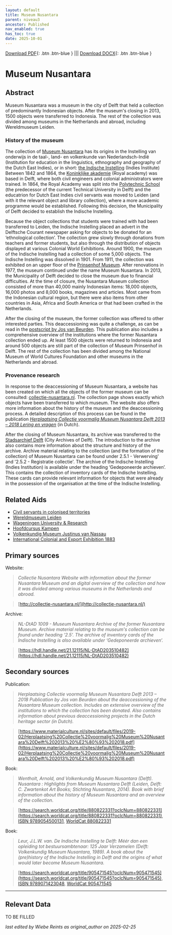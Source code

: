 ```yaml
---
layout: default
title: Museum Nusantara
parent: niveau3
ancestor: Published
nav_enabled: true
has_toc: true
date: 2025-10-01
--- 
```



[Download PDF](https://raw.githubusercontent.com/colonial-heritage/research-guides-dev/refs/heads/main/EXPORTS/published/PDF/niveau3/English/MNusantara.pdf){: .btn .btn-blue } |||    [Download DOCX](https://raw.githubusercontent.com/colonial-heritage/research-guides-dev/refs/heads/main/EXPORTS/published/DOCX/niveau3/English/MNusantara.docx){: .btn .btn-blue }


# Museum Nusantara


## Abstract

Museum Nusantara was a museum in the city of Delft that held a collection of predominantly Indonesian objects. After the museum's closing in 2013, 1500 objects were transferred to Indonesia. The rest of the collection was divided among museums in the Netherlands and abroad, including Wereldmuseum Leiden.

### History of the museum

The collection of [Museum Nusantara](http://www.wikidata.org/entity/Q2668933) has its origins in the Instelling van onderwijs in de taal-, land- en volkenkunde van Nederlandsch-Indië (Institution for education in the linguistics, ethnography and geography of the Dutch East Indies), or in short: [the Indische Instelling](http://www.wikidata.org/entity/Q62604589) (Indies Institute) Between 1842 and 1864, the [Koninklijke akademie](http://www.wikidata.org/entity/Q21029912) (Royal academy) was based in Delft, where both civil engineers and colonial administrators were trained. In 1864, the Royal Academy was split into the [Polytechnic School](http://www.wikidata.org/entity/Q56587288) (the predecessor of the current Technical University in Delft) and the educatrion for Dutch East Indies civil servants was moved to Leiden (and with it the relevant object and library collection), where a more academic programme would be established. Following this decision, the Municipality of Delft decided to establish the Indische Instelling.

Because the object collections that students were trained with had been transferred to Leiden, the Indische Instelling placed an advert in the Delftsche Courant newspaper asking for objects to be donated for an ‘ethnological collection’. The collection grew slowly through donations from teachers and former students, but also through the distribution of objects displayed at various Colonial World Exhibitions. Around 1900, the museum of the Indische Instelling had a collection of some 5,000 objects. The Indische Instelling was dissolved in 1901. From 1911, the collection was exhibited on an upper floor of the [Prinsenhof Museum](http://www.wikidata.org/entity/Q281903). After renovations in 1977, the museum continued under the name Museum Nusantara. In 2013, the Municipality of Delft decided to close the museum due to financial difficulties. At the time of closure, the Nusantara Museum collection consisted of more than 40,000 mainly Indonesian items: 18,000 objects, 16,000 photos and 8,000 books, magazines and articles. Most came from the Indonesian cultural region, but there were also items from other countries in Asia, Africa and South America or that had been crafted in the Netherlands. 

After the closing of the museum, the former collection was offered to other interested parties. This deaccessioning was quite a challenge, as can be read in the [postscript by Jos van Beurden](https://www.materialculture.nl/sites/default/files/2019-02/Herplaatsing%20Collectie%20voormalig%20Museum%20Nusantara%20Delft%202013%20%E2%80%93%202018.pdf). This publication also includes a comprehensive overview of the institutions where the former Nusantara collection ended up. At least 1500 objects were returned to Indonesia and around 500 objects are still part of the collection of Museum Prinsenhof in Delft. The rest of the collection has been divided among the National Museum of World Cultures Foundation and other museums in the Netherlands and abroad.

### Provenance research

In response to the deaccessioning of Museum Nusantara, a website has been created on which all the objects of the former museum can be consulted: [collectie-nusantara.nl](http://collectie-nusantara.nl/). The collection page shows exactly which objects have been transferred to which museum. The website also offers more information about the history of the museum and the deaccessioning process. A detailed description of this process can be found in the publication _[Herplaatsing Collectie voormalig Museum Nusantara Delft 2013 – 2018 Lering en vragen](https://www.materialculture.nl/sites/default/files/2019-02/Herplaatsing%20Collectie%20voormalig%20Museum%20Nusantara%20Delft%202013%20%E2%80%93%202018.pdf)_ (in Dutch). 

After the closing of Museum Nusantara, its archive was transferred to the [Stadsarchief Delft](https://zoeken.stadsarchiefdelft.nl/detail.php?nav_id=0-2&id=203510482&index=0#) (City Archives of Delft). The introduction to the archive also contains more information about the structure and history of the archive. Archive material relating to the collection (and the formation of the collection) of Museum Nusantara can be found under 2.5.1 - Verwerving' and '2.5.2 - Registratie collectie'. The archive of the Indische Instelling (Indies Institution) is available under the heading ‘Gedeponeerde archieven’. This contains the collection of inventory cards of the Indische Instelling. These cards can provide relevant information for objects that were already in the possession of the organisation at the time of the Indische Instelling.


## Related Aids

 - [Civil servants in colonised territories](niveau2/English/CivilServants_20240316.yml)  
 - [Wereldmuseum Leiden](niveau3/English/WMLeiden_20240508.yml)  
 - [Wageningen University & Research](niveau3/English/WageningenUniversity_20240508.yml)  
 - [Hoofdcursus Kampen](niveau3/English/HoofdcursusKampen_20250513.yml)  
 - [Volkenkundig Museum Justinus van Nassau](niveau3/English/JustinusNassau_20250513.yml)  
 - [International Colonial and Export Exhibition 1883](niveau3/English/Wereldtentoonstelling1883_20250602.yml)  

## Primary sources

Website:
  > *Collectie Nusantara*
  > _Website with information about the former Nusantara Museum and an digital overview of the collection and how it was divided among various museums in the Netherlands and abroad._  

  > [http://collectie-nusantara.nl/](http://collectie-nusantara.nl/)

Archive:
  > *NL-DtAD 1009 - Museum Nusantara*
  > _Archive of the former Nusantara Museum. Archive material relating to the museum's collection can be found under heading ‘2.5’. The archive of inventory cards of the Indische Instelling is also available under ‘Gedeponeerde archieven’._  

  > [https://hdl.handle.net/21.12115/NL-DtAD203510482](https://hdl.handle.net/21.12115/NL-DtAD203510482)

## Secondary sources

Publication:
  > *Herplaatsing Collectie voormalig Museum Nusantara Delft 2013 – 2018*
  > _Publication by Jos van Beurden about the deaccessioning of the Nusantara Museum collection. Includes an extensive overview of the institutions to which the collection has been donated. Also contains information about previous deaccessioning projects in the Dutch heritage sector (in Dutch)._  

  > [https://www.materialculture.nl/sites/default/files/2019-02/Herplaatsing%20Collectie%20voormalig%20Museum%20Nusantara%20Delft%202013%20%E2%80%93%202018.pdf](https://www.materialculture.nl/sites/default/files/2019-02/Herplaatsing%20Collectie%20voormalig%20Museum%20Nusantara%20Delft%202013%20%E2%80%93%202018.pdf)

Book:
  > *Wentholt, Arnold, and Volkenkundig Museum Nusantara (Delft). Nusantara : Highlights from Museum Nusantara Delft (Leiden, Delft: C. Zwartenkot Art Books; Stichting Nusantara, 2014).*
  > _Book with brief information about the history of Museum Nusantara and an overview of the collection._  

  > [https://search.worldcat.org/title/880822331?oclcNum=880822331](https://search.worldcat.org/title/880822331?oclcNum=880822331), [ISBN 9789054500131](https://isbnsearch.org/isbn/9789054500131), [WorldCat 880822331](https://search.worldcat.org/title/880822331)

Boek:
  > *Leur, J.L.W. van. De Indische Instelling te Delft: Méér dan een opleiding tot bestuursambtenaar: 125 Jaar Verzamelen (Delft: Volkenkundig Museum Nusantara, 1989).*
  > _A book about the (pre)history of the Indische Instelling in Delft and the origins of what would later become Museum Nusantara._  

  > [https://search.worldcat.org/title/905471545?oclcNum=905471545](https://search.worldcat.org/title/905471545?oclcNum=905471545), [ISBN 9789071423048](https://isbnsearch.org/isbn/9789071423048), [WorldCat 905471545](https://search.worldcat.org/title/905471545)



---
## Relevant Data 
TO BE FILLED

_last edited by Wiebe Reints as original_author on 2025-02-25_
        